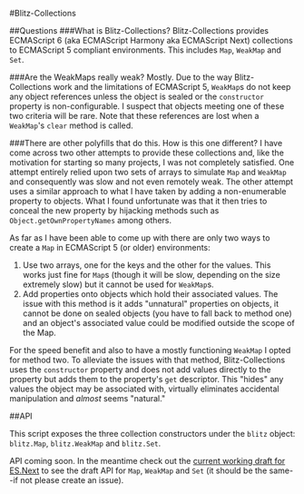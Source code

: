 #Blitz-Collections

##Questions
###What is Blitz-Collections?
Blitz-Collections provides ECMAScript 6 (aka ECMAScript Harmony aka ECMAScript
Next) collections to ECMAScript 5 compliant environments. This includes `Map`,
`WeakMap` and `Set`.

###Are the WeakMaps really weak?
Mostly. Due to the way Blitz-Collections work and the limitations of
ECMAScript 5, `WeakMap`s do not keep any object references unless the object is
sealed or the `constructor` property is non-configurable. I suspect that objects
meeting one of these two criteria will be rare. Note that these references are
lost when a `WeakMap`'s `clear` method is called.

###There are other polyfills that do this. How is this one different?
I have come across two other attempts to provide these collections and, like
the motivation for starting so many projects, I was not completely satisfied.
One attempt entirely relied upon two sets of arrays to simulate `Map` and
`WeakMap` and consequently was slow and not even remotely weak. The other
attempt uses a similar approach to what I have taken by adding a non-enumerable
property to objects. What I found unfortunate was that it then tries to conceal
the new property by hijacking methods such as `Object.getOwnPropertyNames` among
others.

As far as I have been able to come up with there are only two ways to create a
`Map` in ECMAScript 5 (or older) environments:

1. Use two arrays, one for the keys and the other for the values. This works
just fine for `Map`s (though it will be slow, depending on the size extremely
slow) but it cannot be used for `WeakMap`s.
2. Add properties onto objects which hold their associated values. The issue
with this method is it adds "unnatural" properties on objects, it cannot be
done on sealed objects (you have to fall back to method one) and an object's
associated value could be modified outside the scope of the Map.
	
For the speed benefit and also to have a mostly functioning `WeakMap` I opted
for method two. To alleviate the issues with that method, Blitz-Collections uses
the `constructor` property and does not add values directly to the property but
adds them to the property's `get` descriptor. This "hides" any values the object
may be associated with, virtually eliminates accidental manipulation and
_almost_ seems "natural."

##API

This script exposes the three collection constructors under the `blitz` object:
`blitz.Map`, `blitz.WeakMap` and `blitz.Set`.

API coming soon. In the meantime check out the [current working draft for 
ES.Next](http://wiki.ecmascript.org/doku.php?id=harmony:specification_drafts) to
see the draft API for `Map`, `WeakMap` and `Set` (it should be the same--if not
please create an issue).